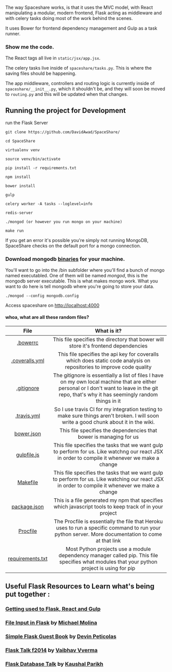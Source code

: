 The way Spaceshare works, is that it uses the MVC model, with React manipulating a modular, modern frontend, Flask acting as middleware and with celery tasks doing most of the work behind the scenes.

It uses Bower for frontend dependency management and Gulp as a task runner.


### Show me the code.

The React tags all live in `static/jsx/app.jsx`.

The celery tasks live inside of `spaceshare/tasks.py`. This is where the saving files should be happening.

The app middleware, controllers and routing logic is currently inside of `spaceshare/__init__.py`, which it shouldn't be, and they will soon be moved to `routing.py` and this will be updated when that changes.


## Running the project for Development

run the Flask Server
```
git clone https://github.com/DavidAwad/SpaceShare/

cd SpaceShare

virtualenv venv

source venv/bin/activate

pip install -r requirements.txt

npm install

bower install

gulp

celery worker -A tasks --loglevel=info

redis-server

./mongod (or however you run mongo on your machine)

make run

```
If you get an error it's possible you're simply not running MongoDB, SpaceShare checks on the default port for a mongo connection.


### Download mongodb [binaries](https://www.mongodb.org/downloads) for your machine.
You'll want to go into the /bin subfolder where you'll find a bunch of mongo named executabled.
One of them will be named *mongod*, this is the mongodb server executable. This is what makes mongo work.
What you want to do here is tell mongodb where you're going to store your data.

`./mongod --config mongodb.config`

Access spaceshare on [http://localhost:4000](http://localhost:4000)


#### whoa, what are all these random files?

|    File    | What is it?           |
| :-------------: |:-------------:|
|[.bowerrc](http://bower.io)|This file specifies the directory that bower will store it's frontend dependencies|
|[.coveralls.yml](http://coveralls.io)|This file specifies the api key for coveralls which does static code analysis on repositories to improve code quality |
|[.gitignore](https://help.github.com/articles/ignoring-files/)|The gitignore is essentially a list of files I have on my own local machine that are either personal or I don't want to leave in the git repo, that's why it has seemingly random things in it|
|[.travis.yml](https://github.com/DavidAwad/SpaceShare/wiki/Travis-CI)|So I use travis CI for my integration testing to make sure things aren't broken. I will soon write a good chunk about it in the wiki. |
|[bower.json](http://bower.io)|This file specifies the dependencies that bower is managing for us|
|[gulpfile.js](http://gulpjs.com)|This file specifies the tasks that we want gulp to perform for us. Like watchng our react JSX in order to compile it whenever we make a change|
|[Makefile](https://www.gnu.org/software/make/)|This file specifies the tasks that we want gulp to perform for us. Like watching our react JSX in order to compile it whenever we make a change|
|[package.json](https://docs.npmjs.com/files/package.json)|This is a file generated my npm that specifies which javascript tools to keep track of in your project|
|[Procfile](https://devcenter.heroku.com/articles/procfile)|The Procfile is essentially the file that Heroku uses to run a specific command to run your python server. More documentation to come at that link|
|[requirements.txt](http://pip.readthedocs.org/en/stable/quickstart/)|Most Python projects use a module dependency manager called pip. This file specifies what modules that your python project is using for pip|






## Useful Flask Resources to Learn what's being put together :
### [Getting used to Flask, React and Gulp](https://realpython.com/blog/python/the-ultimate-flask-front-end/)
### [File Input in Flask](http://runnable.com/UiPcaBXaxGNYAAAL/how-to-upload-a-file-to-the-server-in-flask-for-python) by [Michael Molina](http://runnable.com/u/mmolina)
### [Simple Flask Guest Book](https://github.com/x/Simple-Flask-Guest-Book) by [Devin Peticolas](https://github.com/x)
### [Flask Talk f2014](https://github.com/usacs/flaskTalkF2014) by [Vaibhav Vverma](https://github.com/v)
### [Flask Database Talk](https://github.com/kaushal/databaseTalk2014) by [Kaushal Parikh](https://github.com/kaushal)
